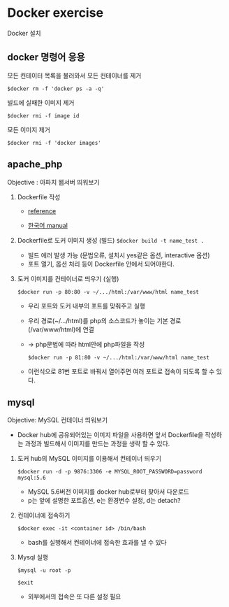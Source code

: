 # Docker exercise

Docker 설치



## docker 명령어 응용

모든 컨테이터 목록을 불러와서 모든 컨테이너를 제거

`$docker rm -f 'docker ps -a -q'`

빌드에 실패한 이미지 제거

`$docker rmi -f image id`

모든 이미지 제거

`$docker rmi -f 'docker images'`

## apache_php

Objective : 아파치 웹서버 띄워보기

1. Dockerfile 작성

   - [reference](https://docs.docker.com/engine/reference/builder/)

   - [한국어 manual](http://pyrasis.com/docker.html)

     

2. Dockerfile로 도커 이미지 생성 (빌드)
   `$docker build -t name_test .`

   - 빌드 에러 발생 가능 (문법오류, 설치시 yes같은 옵션, interactive 옵션)
   - 포트 열기, 옵션 처리 등이 Dockerfile 안에서 되어야한다.

   

3. 도커 이미지를 컨테이너로 띄우기 (실행)

   `$docker run -p 80:80 -v ~/.../html:/var/www/html name_test`

   - 우리 포트와 도커 내부의 포트를 맞춰주고 실행

   - 우리 경로(~/.../html)를 php의 소스코드가 놓이는 기본 경로(/var/www/html)에 연결

   - -> php문법에 따라 html안에 php파일을 작성

     `$docker run -p 81:80 -v ~/.../html:/var/www/html name_test`

   - 이런식으로 81번 포트로 바꿔서 열어주면 여러 포트로 접속이 되도록 할 수 있다.



## mysql

Objective: MySQL 컨테이너 띄워보기

- Docker hub에 공유되어있는 이미지 파일을 사용하면 앞서 Dockerfile을 작성하는 과정과 빌드해서 이미지를 만드는 과정을 생략 할 수 있다.

1. 도커 hub의 MySQL 이미지를 이용해서 컨테이너 띄우기

   `$docker run -d -p 9876:3306 -e MYSQL_ROOT_PASSWORD=password mysql:5.6`

   - MySQL 5.6버전 이미지를 docker hub로부터 찾아서 다운로드
   - p는 앞에 설명한 포트옵션, e는 환경변수 설정, d는 detach?

   

2. 컨테이너에 접속하기

   `$docker exec -it <container id> /bin/bash`

   - bash를 실행해서 컨테이너에 접속한 효과를 낼 수 있다

     

3. Mysql 실행

   `$mysql -u root -p`

   `$exit`

   - 외부에서의 접속은 또 다른 설정 필요

   

   

   

   


